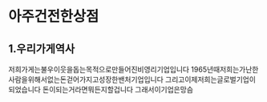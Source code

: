 아주건전한상점
==============
1.우리가게역사
--------------
저희가게는불우이웃을돕는목적으로만들어진비영리기업입니다
1965년때저희는가난한사람을위해서없는돈걷어가지고성장한밴처기업입니다
그리고이제저희는글로벌기업이되었습니다
돈이되는거라면뭐든지할겁니다
그래서이기업은망슴
